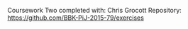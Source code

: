 

Coursework Two completed with: Chris Grocott
Repository: https://github.com/BBK-PiJ-2015-79/exercises